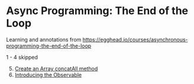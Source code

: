 # Async Programming: The End of the Loop

Learning and annotations from https://egghead.io/courses/asynchronous-programming-the-end-of-the-loop

1 - 4 skipped

5. [Create an Array concatAll method](./05/index.js)
6. [Introducing the Observable](./06/index.js)
